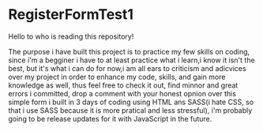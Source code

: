 # RegisterFormTest1

Hello to who is reading this repository!

The purpose i have built this project is to practice my few skills on coding, since i'm a begginer i have to at least practice what i learn,i know it isn't the best,
but it's what i can do for now,i am all ears to criticism and adicvices over my project in order to enhance my code, skills, and gain more knowledge as well, 
thus feel free to check it out, find minnor and great errors i committed, drop a comment with your honest opnion over this simple form i built in 3 days of coding 
using HTML ans SASS(i hate CSS, so that i use SASS because it is more pratical and less stressful), 
i'm probably going to be release updates for it with JavaScript in the future.
